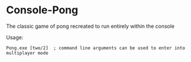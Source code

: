 # Console-Pong
The classic game of pong recreated to run entirely within the console

Usage:

    Pong.exe [two/2]  ; command line arguments can be used to enter into multiplayer mode

